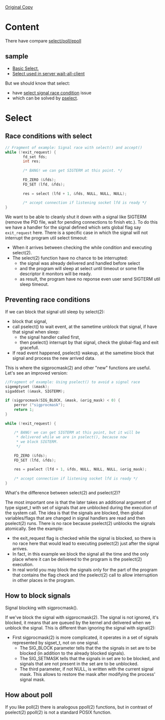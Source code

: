 [Original Copy](http://www.linuxprogrammingblog.com/all-about-linux-signals)

# Content

There have compare [select/poll/epoll](compare.md)

## sample
  - [Basic Select](select.c),
  - [Select used in server wait-all-client](select-mult-cli.c)

But we should know that select:
  - have [select signal race condition](select_issue.c) issue
  - which can be solved by [pselect](pselect.c).

# Select

## Race conditions with select

```C
// Fragment of example: Signal race with select() and accept()
while (!exit_request) {
		fd_set fds;
		int res;
 
		/* BANG! we can get SIGTERM at this point. */
 
		FD_ZERO (&fds);
		FD_SET (lfd, &fds);
 
		res = select (lfd + 1, &fds, NULL, NULL, NULL);
 
		/* accept connection if listening socket lfd is ready */
}
```
We want to be able to cleanly shut it down with a signal like SIGTERM (remove the PID file, wait for pending connections to finish etc.).
To do this we have a handler for the signal defined which sets global flag say `exit_request` here.
There is a specific case in which the signal will not interrupt the program util select timeout:
  - When it arrives between checking the while condition and executing select(2).
  - The select(2) function have no chance to be interrupted:
    + the signal was already delivered and handled before select
    + and the program will sleep at select until timeout or some file descriptor it monitors will be ready.
    + as result, the program have no reponse even user send SIGTERM util sleep timeout.

## Preventing race conditions

If we can block that signal util sleep by select(2):
  - block that signal,
  - call pselect() to wait event, at the sametime unblock that signal, if have that signal when sleep:
    + the signal handler called first,
    + then pselect() interrupt by that signal, check the global-flag and exit gracefull.
  - If read event happened, pselect() wakeup, at the sametime block that signal and process the new arrived data.

This is where the sigprocmask(2) and other "new" functions are useful. Let's see an improved version:

```C
//Fragment of example: Using pselect() to avoid a signal race
sigemptyset (&mask);
sigaddset (&mask, SIGTERM);
 
if (sigprocmask(SIG_BLOCK, &mask, &orig_mask) < 0) {
	perror ("sigprocmask");
	return 1;
}
 
while (!exit_request) {
 
	/* BANG! we can get SIGTERM at this point, but it will be
	 * delivered while we are in pselect(), because now
	 * we block SIGTERM.
	 */
 
	FD_ZERO (&fds);
	FD_SET (lfd, &fds);
 
	res = pselect (lfd + 1, &fds, NULL, NULL, NULL, &orig_mask);
 
	/* accept connection if listening socket lfd is ready */
}
```

What's the difference between select(2) and pselect(2)?

The most important one is that the later takes an additional argument of type sigset_t with set of signals that are unblocked during the execution of the system call.
The idea is that the signals are blocked, then global variables/flags that are changed in signal handlers are read and then pselect(2) runs.
There is no race because pselect(2) unblocks the signals atomically.
See the example:
  - the exit_request flag is checked while the signal is blocked, so there is no race here that would lead to executing pselect(2) just after the signal arrives.
  - In fact, in this example we block the signal all the time and the only place where it can be delivered to the program is the pselect(2) execution.
  - In real world you may block the signals only for the part of the program that contains the flag check and the pselect(2) call to allow interruption in other places in the program.

## How to block signals

Signal blocking with sigprocmask().

If we've block the signal with sigprocmask(2). The signal is not ignored, it's blocked, it means that are queued by the kernel and delivered when we unblock the signal. This is different than ignoring the signal with signal(2):
   - First sigprocmask(2) is more complicated, it operates in a set of signals represented by sigset_t, not on one signal.
	  + The SIG_BLOCK parameter tells that the the signals in set are to be blocked (in addition to the already blocked signals).
	  + The SIG_SETMASK tells that the signals in set are to be blocked, and signals that are not present in the set are to be unblocked.
	  + The third parameter, if not NULL, is written with the current signal mask. This allows to restore the mask after modifying the process' signal mask. 

## How about poll

If you like poll(2) there is analogous ppoll(2) functions, but in contrast of pselect(2) ppoll(2) is not a standard POSIX function.
